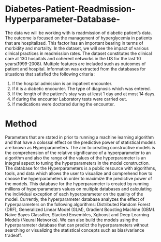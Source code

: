 # Diabetes-Patient-Readmission-Hyperparameter-Database-


The data we will be working with is
readmission of diabetic patient’s data. The
outcome is focused on the management of
hyperglycemia in patients that are
hospitalized. This factor has an important
bearing in terms of morbidity and mortality.
In the dataset, we will see the impact of
various clinical practices in readmission rates.
The dataset constitutes the clinical care at
130 hospitals and coherent networks in the
US for the last 10 years(1999-2008). Multiple
features are included such as outcomes of
patient and hospital. Information was
extracted from the databases for situations
that satisfied the following criteria :
1) If the hospital admission is an
inpatient encounter.
2) If it is a diabetic encounter. The type
of diagnosis which was entered.
3) If the length of the patient's stay was
at least 1 day and at most 14 days.
4) if during the encounter Laboratory
tests were carried out.
5) If medications were doctored during
the encounter.


# Method

Parameters that are stated in prior to running
a machine learning algorithm and that have
a colossal effect on the predictive power of
statistical models are known as
Hyperparameters. The aim to creating
constructive models is the comprehension of
the relative significance of a hyperparameter
to an algorithm and also the range of the
values of the hyperparameter is an integral
aspect to tuning the hyperparameters in the
model construction. The database for the
Hyperparameters is a public resource with
algorithms, tools, and data which allows the
user to visualize and comprehend how to
choose the hyperparameters in order to
maximize the predictive power of the
models. This database for the
hyperparameter is created by running
millions of hyperparameters values on
multiple databases and calculating the
individual exception of each hyperparameter
on the quality of the model. Currently, the
hyperparameter database analyzes the effect
of hyperparameters on the following
algorithms: Distributed Random Forest
(DRF), Generalized Linear Model (GLM),
Gradient Boosting Machine (GBM). Naïve
Bayes Classifier, Stacked Ensembles, Xgboost
and Deep Learning Models (Neural
Networks). We can also build the models
using the hyperparameter database that can
predict the hyperparameters without
searching or visualizing the statistical
concepts such as bias/variance tradeoff.
